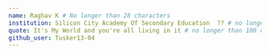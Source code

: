 ```yaml
---
name: Raghav K # No longer than 28 characters
institution: Silicon City Academy Of Secondary Education  ?? # no longer than 58 characters
quote: It's My World and you're all living in it # no longer than 100 characters, avoid using quotes(") to guarantee the format remains the same.
github_user: Tusker13-04
---
```

